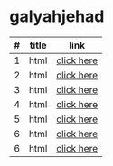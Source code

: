 # galyahjehad
|#|title|link|
|-|-|-|
|1|html|[click here](./class02/class2.md)|
|2|html|[click here](./class02/class2.md)|
|3|html|[click here](./class02/class2.md)|
|4|html|[click here](./class02/class2.md)|
|5|html|[click here](./class02/class2.md)|
|6|html|[click here](./class02/class2.md)|
|6|html|[click here](./class02/class2.md)|

 
